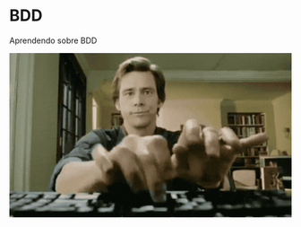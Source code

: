 # BDD
Aprendendo sobre BDD

![Gif_Digitando](https://github.com/ElianeOliveiradeJesus/BDD/blob/main/Gif_Digitando.gif)

